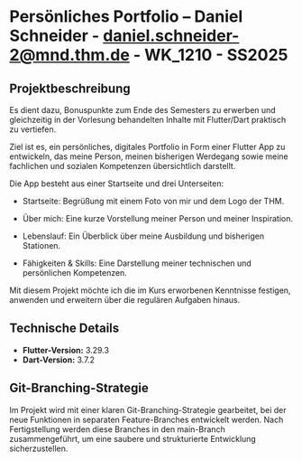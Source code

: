 # Persönliches Portfolio – Daniel Schneider - daniel.schneider-2@mnd.thm.de - WK_1210 - SS2025

## Projektbeschreibung
Es dient dazu, Bonuspunkte zum Ende des Semesters zu erwerben und gleichzeitig in der Vorlesung behandelten Inhalte mit Flutter/Dart praktisch zu vertiefen.

Ziel ist es, ein persönliches, digitales Portfolio in Form einer Flutter App zu entwickeln, das meine Person, meinen bisherigen Werdegang sowie meine fachlichen und sozialen Kompetenzen übersichtlich darstellt.

Die App besteht aus einer Startseite und drei Unterseiten:

- Startseite: Begrüßung mit einem Foto von mir und dem Logo der THM.

- Über mich: Eine kurze Vorstellung meiner Person und meiner Inspiration.

- Lebenslauf: Ein Überblick über meine Ausbildung und bisherigen Stationen.

- Fähigkeiten & Skills: Eine Darstellung meiner technischen und persönlichen Kompetenzen.

Mit diesem Projekt möchte ich die im Kurs erworbenen Kenntnisse festigen, anwenden und erweitern über die regulären Aufgaben hinaus.

##  Technische Details

- **Flutter-Version:** 3.29.3
- **Dart-Version:** 3.7.2

## Git-Branching-Strategie

Im Projekt wird mit einer klaren Git-Branching-Strategie gearbeitet, bei der neue Funktionen in separaten Feature-Branches entwickelt werden. Nach Fertigstellung werden diese Branches in den main-Branch zusammengeführt, um eine saubere und strukturierte Entwicklung sicherzustellen.

